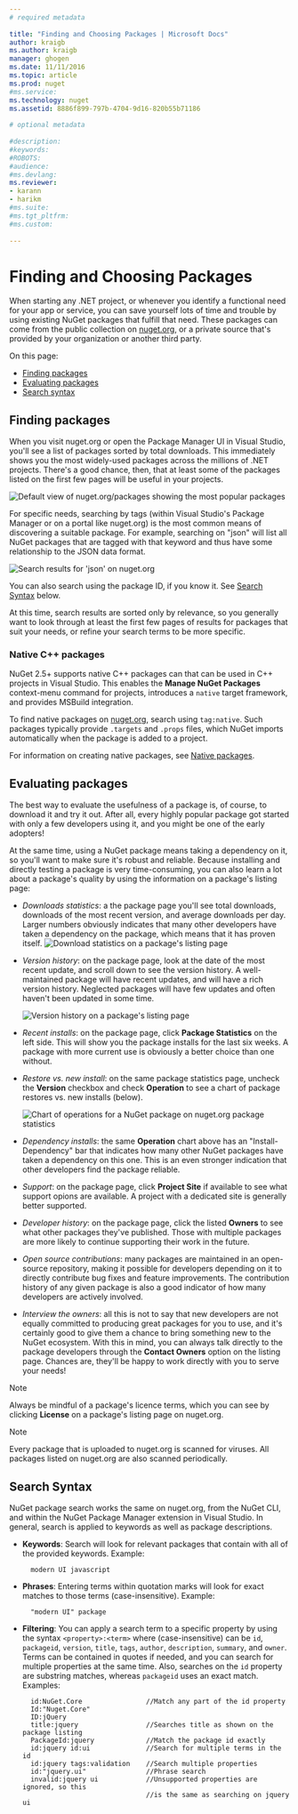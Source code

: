 ```yaml
--- 
# required metadata 
 
title: "Finding and Choosing Packages | Microsoft Docs"
author: kraigb 
ms.author: kraigb 
manager: ghogen 
ms.date: 11/11/2016 
ms.topic: article 
ms.prod: nuget 
#ms.service: 
ms.technology: nuget 
ms.assetid: 8886f899-797b-4704-9d16-820b55b71186
 
# optional metadata 
 
#description: 
#keywords: 
#ROBOTS: 
#audience: 
#ms.devlang: 
ms.reviewer:  
- karann 
- harikm 
#ms.suite:  
#ms.tgt_pltfrm: 
#ms.custom: 
 
--- 
```



# Finding and Choosing Packages

When starting any .NET project, or whenever you identify a functional need for your app or service, you can save yourself lots of time and trouble by using existing NuGet packages that fulfill that need. These packages can come from the public collection on [nuget.org](http://www.nuget.org/packages/), or a private source that's provided by your organization or another third party.

On this page:

- [Finding packages](#finding-packages)
- [Evaluating packages](#evaluating-packages)
- [Search syntax](#search-syntax)

## Finding packages

When you visit nuget.org or open the Package Manager UI in Visual Studio, you'll see a list of packages sorted by total downloads. This immediately shows you the most widely-used packages across the millions of .NET projects. There's a good chance, then, that at least some of the packages listed on the first few pages will be useful in your projects.

![Default view of nuget.org/packages showing the most popular packages](media/Finding-01-Popularity.png) 

For specific needs, searching by tags (within Visual Studio's Package Manager or on a portal like nuget.org) is the most common means of discovering a suitable package. For example, searching on "json" will list all NuGet packages that are tagged with that keyword and thus have some relationship to the JSON data format. 

![Search results for 'json' on nuget.org](media/Finding-02-SearchResults.png) 

You can also search using the package ID, if you know it. See [Search Syntax](#search-syntax) below.

At this time, search results are sorted only by relevance, so you generally want to look through at least the first few pages of results for packages that suit your needs, or refine your search terms to be more specific.


### Native C++ packages

NuGet 2.5+ supports native C++ packages can that can be used in C++ projects in Visual Studio. This enables the **Manage NuGet Packages** context-menu command for projects, introduces a `native` target framework, and provides MSBuild integration.

To find native packages on [nuget.org](https://www.nuget.org/packages), search using `tag:native`. Such packages typically provide `.targets` and `.props` files, which NuGet imports automatically when the package is added to a project. 

For information on creating native packages, see [Native packages](../create-packages/native-packages.md).


## Evaluating packages

The best way to evaluate the usefulness of a package is, of course, to download it and try it out. After all, every highly popular package got started with only a few developers using it, and you might be one of the early adopters!

At the same time, using a NuGet package means taking a dependency on it, so you'll want to make sure it's robust and reliable. Because installing and directly testing a package is very time-consuming, you can also learn a lot about a package's quality by using the information on a package's listing page: 

- *Downloads statistics*: a the package page you'll see total downloads, downloads of the most recent version, and average downloads per day. Larger numbers obviously indicates that many other developers have taken a dependency on the package, which means that it has proven itself.
	![Download statistics on a package's listing page](media/Finding-03-Downloads.png)

- *Version history*: on the package page, look at the date of the most recent update, and scroll down to see the version history. A well-maintained package will have recent updates, and will have a rich version history. Neglected packages will have few updates and often haven't been updated in some time. 

	![Version history on a package's listing page](media/Finding-04-VersionHistory.png)

- *Recent installs*: on the package page, click **Package Statistics** on the left side. This will show you the package installs for the last six weeks. A package with more current use is obviously a better choice than one without.
- *Restore vs. new install*: on the same package statistics page, uncheck the **Version** checkbox and check **Operation** to see a chart of package restores vs. new installs (below).
 
	![Chart of operations for a NuGet package on nuget.org package statistics](media/Finding-05-OperationChart.png)

- *Dependency installs*: the same **Operation** chart above has an "Install-Dependency" bar that indicates how many other NuGet packages have taken a dependency on this one. This is an even stronger indication that other developers find the package reliable.
-  *Support*: on the package page, click **Project Site** if available to see what support opions are available. A project with a dedicated site is generally better supported.
- *Developer history*: on the package page, click the listed **Owners** to see what other packages they've published. Those with multiple packages are more likely to continue supporting their work in the future.
- *Open source contributions*: many packages are maintained in an open-source repository, making it possible for developers depending on it to directly contribute bug fixes and feature improvements. The contribution history of any given package is also a good indicator of how many developers are actively involved.
- *Interview the owners*: all this is not to say that new developers are not equally committed to producing great packages for you to use, and it's certainly good to give them a chance to bring something new to the NuGet ecosystem. With this in mind, you can always talk directly to the package developers through the **Contact Owners** option on the listing page. Chances are, they'll be happy to work directly with you to serve your needs!

> [!NOTE]
> Always be mindful of a package's licence terms, which you can see by clicking <strong>License</strong> on a package's listing page on nuget.org.

> [!NOTE]
> Every package that is uploaded to nuget.org is scanned for viruses. All packages listed on nuget.org are also scanned periodically.

## Search Syntax

NuGet package search works the same on nuget.org, from the NuGet CLI, and within the NuGet Package Manager extension in Visual Studio. In general, search is applied to keywords as well as package descriptions.

- **Keywords**: Search will look for relevant packages that contain with all of the provided keywords. Example: 

	    modern UI javascript

- **Phrases**: Entering terms within quotation marks will look for exact matches to those terms (case-insensitive). Example:

    	"modern UI" package

- **Filtering**: You can apply a search term to a specific property by using the syntax `<property>:<term>` where <property> (case-insensitive) can be `id`, `packageid`, `version`, `title`, `tags`, `author`, `description`, `summary`, and `owner`. Terms can be contained in quotes if needed, and you can search for multiple properties at the same time. Also, searches on the `id` property are substring matches, whereas `packageid` uses an exact match. Examples:
           
	    id:NuGet.Core                //Match any part of the id property
		Id:"Nuget.Core"
		ID:jQuery
        title:jquery                 //Searches title as shown on the package listing
        PackageId:jquery             //Match the package id exactly
		id:jquery id:ui              //Search for multiple terms in the id
        id:jquery tags:validation    //Search multiple properties
        id:"jquery.ui"               //Phrase search
        invalid:jquery ui            //Unsupported properties are ignored, so this
                                     //is the same as searching on jquery ui
